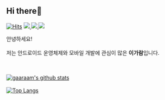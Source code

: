 ## Hi there👋
[![Hits](https://hits.seeyoufarm.com/api/count/incr/badge.svg?url=https%3A%2F%2Fgithub.com%2Fgaaraam&count_bg=%2383F73C&title_bg=%23555555&icon=&icon_color=%23E7E7E7&title=hits&edge_flat=true)](https://hits.seeyoufarm.com)
<a href="https://gaaraam.github.io/">
  <img src = "http://img.shields.io/badge/-Blog-655ced?style=flat-square&logo=github&link=https://gaaraam.github.io/"/>
  </a>
 <a href="https://gaaraam.gitbook.io/">
  <img src = "http://img.shields.io/badge/-TIL-65caa5?style=flat-square&logo=github&link=https://gaaraam.gitbook.io/"/>
  </a>
  <a href="https://instagram.com/leegaaraam">
  <img src = "http://img.shields.io/badge/-Instagram-black?style=flat-square&logo=Instagram&link=https://instagram.com/leegaaraam"/>
</a>

안녕하세요!<br></br>
저는 안드로이드 운영체제와 모바일 개발에 관심이 많은 **이가람**입니다.

<br></br>
 [![gaaraam's github stats](https://github-readme-stats.vercel.app/api?username=gaaraam&show_icons=true&theme=dracula)](https://github.com/gaaraam/github-readme-stats) 
 <br></br>
 [![Top Langs](https://github-readme-stats.vercel.app/api/top-langs/?username=gaaraam&layout=compact&theme=dracula)](https://github.com/gaaraam)



